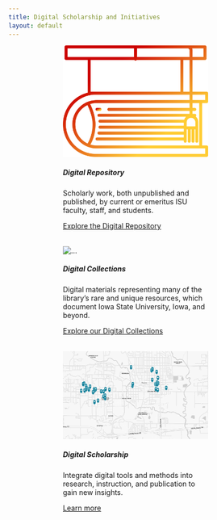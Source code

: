 ```yaml
---
title: Digital Scholarship and Initiatives
layout: default
---
```


<div class="card-container" style="display: flex; justify-content: center; gap: 2rem; flex-wrap: wrap;">
  <div class="card" style="width: 18rem;">
    <img src="assets\DR_Student-Research.svg" class="card-img-top" alt="...">
    <div class="card-body">
      <h5 class="card-title">Digital Repository</h5>
      <p class="card-text">Scholarly work, both unpublished and published, by current or emeritus ISU faculty, staff, and students.</p>
      <a href="https://dr.lib.iastate.edu/" class="btn btn-danger">Explore the Digital Repository</a>
    </div>
  </div>

  <div class="card" style="width: 18rem;">
    <img src="https://digitalcollections.lib.iastate.edu/iiif/2/isu:WPA_b5f20i1~JP2~~isu_public/full/max/0/default.jpg" class="card-img-top" alt="...">
    <div class="card-body">
      <h5 class="card-title">Digital Collections</h5>
      <p class="card-text">Digital materials representing many of the library’s rare and unique resources, which document Iowa State University, Iowa, and beyond.</p>
      <a href="https://digitalcollections.lib.iastate.edu/" class="btn btn-danger">Explore our Digital Collections</a>
    </div>
  </div>

  <div class="card" style="width: 18rem;">
    <img src="assets\blackisc_map.jpg" class="card-img-top" alt="...">
    <div class="card-body">
      <h5 class="card-title">Digital Scholarship</h5>
      <p class="card-text">Integrate digital tools and methods into research, instruction, and publication to gain new insights.</p>
      <a href="https://www.lib.iastate.edu/research-and-teach/digital-scholarship" class="btn btn-danger">Learn more</a>
    </div>
  </div>
</div>